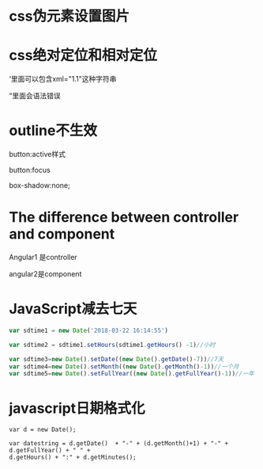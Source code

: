 # css伪元素设置图片

# css绝对定位和相对定位

‘里面可以包含xml="1.1"这种字符串

“里面会语法错误

# outline不生效

button:active样式

button:focus

box-shadow:none;

# The difference between controller and component

Angular1 是controller

angular2是component

# JavaScript减去七天

```javascript
var sdtime1 = new Date('2018-03-22 16:14:55')

var sdtime2 = sdtime1.setHours(sdtime1.getHours() -1)//小时

var sdtime3=new Date().setDate((new Date().getDate()-7))//7天
var sdtime4=new Date().setMonth((new Date().getMonth()-1))//一个月
var sdtime5=new Date().setFullYear((new Date().getFullYear()-1))//一年	
```

# javascript日期格式化

```
var d = new Date();

var datestring = d.getDate()  + "-" + (d.getMonth()+1) + "-" + d.getFullYear() + " " +
d.getHours() + ":" + d.getMinutes();
```

